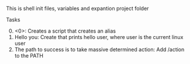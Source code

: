 This is shell init files, variables and expantion project folder

Tasks

0. <0>: Creates a script that creates an alias
1. Hello you: Create that prints hello user, where user is the current linux user
2. The path to success is to take massive determined action: Add /action to the PATH
